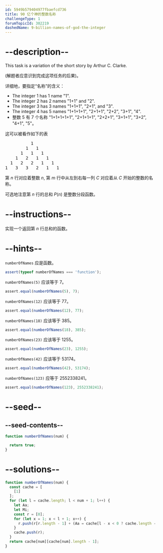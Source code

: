 ```yaml
---
id: 5949b579404977fbaefcd736
title: 90 亿个神的整数名称
challengeType: 1
forumTopicId: 302219
dashedName: 9-billion-names-of-god-the-integer
---
```


# --description--

This task is a variation of the short story by Arthur C. Clarke.

(解题者应意识到完成这项任务的后果)。

详细地，要指定“名称”的含义：

<ul>
  <li>The integer 1 has 1 name "1".</li>
  <li>The integer 2 has 2 names "1+1" and "2".</li>
  <li>The integer 3 has 3 names "1+1+1", "2+1",  and "3".</li>
  <li>The integer 4 has 5 names "1+1+1+1", "2+1+1", "2+2", "3+1", "4".</li>
  <li>整数 5 有 7 个名称 "1+1+1+1+1", "2+1+1+1", "2+2+1", "3+1+1", "3+2", "4+1", "5"。</li>
</ul>

这可以被看作如下的表

<pre>          1
        1   1
      1   1   1
    1   2   1   1
  1   2   2   1   1
1   3   3   2   1   1
</pre>

第 $n$ 行对应着整数 $n$, 第 $m$ 行中从左到右每一列 $C$ 对应着从 $C$ 开始的整数的名称。

可选地注意第 $n$ 行的总和 $P(n)$ 是整数分段函数。

# --instructions--

实现一个返回第 $n$ 行总和的函数。

# --hints--

`numberOfNames` 应是函数。

```js
assert(typeof numberOfNames === 'function');
```

`numberOfNames(5)` 应该等于 7。

```js
assert.equal(numberOfNames(5), 7);
```

`numberOfNames(12)` 应该等于 77。

```js
assert.equal(numberOfNames(12), 77);
```

`numberOfNames(18)` 应该等于 385。

```js
assert.equal(numberOfNames(18), 385);
```

`numberOfNames(23)` 应该等于 1255。

```js
assert.equal(numberOfNames(23), 1255);
```

`numberOfNames(42)` 应该等于 53174。

```js
assert.equal(numberOfNames(42), 53174);
```

`numberOfNames(123)` 应等于 2552338241。

```js
assert.equal(numberOfNames(123), 2552338241);
```

# --seed--

## --seed-contents--

```js
function numberOfNames(num) {

  return true;
}
```

# --solutions--

```js
function numberOfNames(num) {
  const cache = [
    [1]
  ];
  for (let l = cache.length; l < num + 1; l++) {
    let Aa;
    let Mi;
    const r = [0];
    for (let x = 1; x < l + 1; x++) {
      r.push(r[r.length - 1] + (Aa = cache[l - x < 0 ? cache.length - (l - x) : l - x])[(Mi = Math.min(x, l - x)) < 0 ? Aa.length - Mi : Mi]);
    }
    cache.push(r);
  }
  return cache[num][cache[num].length - 1];
}
```
